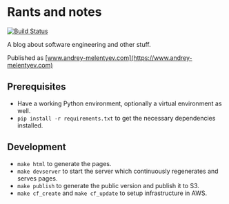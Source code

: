# Rants and notes

[![Build Status](https://travis-ci.org/melentye/andrey-melentyev.com.svg?branch=master)](https://travis-ci.org/melentye/andrey-melentyev.com)

A blog about software engineering and other stuff.

Published as [www.andrey-melentyev.com](https://www.andrey-melentyev.com)

## Prerequisites

* Have a working Python environment, optionally a virtual environment as well.
* `pip install -r requirements.txt` to get the necessary dependencies installed.

## Development

* `make html` to generate the pages.
* `make devserver` to start the server which continuously regenerates and serves pages.
* `make publish` to generate the public version and publish it to S3.
* `make cf_create` and `make cf_update` to setup infrastructure in AWS.
